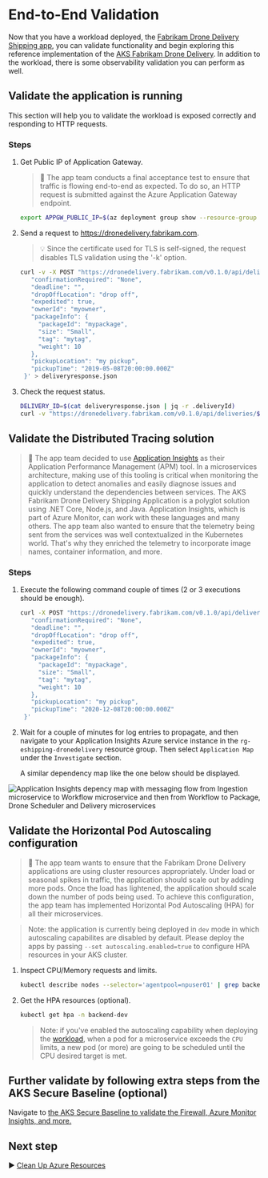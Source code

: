 # End-to-End Validation

Now that you have a workload deployed, the [Fabrikam Drone Delivery Shipping app](./09-workload.md), you can validate functionality and begin exploring this reference implementation of the [AKS Fabrikam Drone Delivery](./). In addition to the workload, there is some observability validation you can perform as well.

## Validate the application is running

This section will help you to validate the workload is exposed correctly and responding to HTTP requests.

### Steps

1. Get Public IP of Application Gateway.

    > :book: The app team conducts a final acceptance test to ensure that traffic is flowing end-to-end as expected. To do so, an HTTP request is submitted against the Azure Application Gateway endpoint.

   ```bash
   export APPGW_PUBLIC_IP=$(az deployment group show --resource-group rg-enterprise-networking-spokes-${LOCATION} -n spoke-shipping-dronedelivery --query properties.outputs.appGwPublicIpAddress.value -o tsv)
   ```

1. Send a request to https://dronedelivery.fabrikam.com.

   > :bulb: Since the certificate used for TLS is self-signed, the request disables TLS validation using the '-k' option.

   ```bash
   curl -v -X POST "https://dronedelivery.fabrikam.com/v0.1.0/api/deliveryrequests" --resolve dronedelivery.fabrikam.com:443:$APPGW_PUBLIC_IP --header 'Content-Type: application/json' --header 'Accept: application/json' -k -d '{
      "confirmationRequired": "None",
      "deadline": "",
      "dropOffLocation": "drop off",
      "expedited": true,
      "ownerId": "myowner",
      "packageInfo": {
        "packageId": "mypackage",
        "size": "Small",
        "tag": "mytag",
        "weight": 10
      },
      "pickupLocation": "my pickup",
      "pickupTime": "2019-05-08T20:00:00.000Z"
    }' > deliveryresponse.json
   ```

1. Check the request status.

   ```bash
   DELIVERY_ID=$(cat deliveryresponse.json | jq -r .deliveryId)
   curl -v "https://dronedelivery.fabrikam.com/v0.1.0/api/deliveries/$DELIVERY_ID" --resolve dronedelivery.fabrikam.com:443:$APPGW_PUBLIC_IP --header 'Accept: application/json' -k
   ```

## Validate the Distributed Tracing solution

   > :book: The app team decided to use [Application Insights](https://learn.microsoft.com/azure/azure-monitor/app/app-insights-overview) as their Application Performance Management (APM) tool. In a microservices architecture, making use of this tooling is critical when monitoring the application to detect anomalies and easily diagnose issues and quickly understand the dependencies between services.  The AKS Fabrikam Drone Delivery Shipping Application is a polyglot solution using .NET Core, Node.js, and Java.  Application Insights, which is part of Azure Monitor, can work with these languages and many others.  The app team also wanted to ensure that the telemetry being sent from the services was well contextualized in the Kubernetes world.  That's why they enriched the telemetry to incorporate image names, container information, and more.

### Steps

1. Execute the following command couple of times (2 or 3 executions should be enough).

   ```bash
   curl -X POST "https://dronedelivery.fabrikam.com/v0.1.0/api/deliveryrequests" --resolve dronedelivery.fabrikam.com:443:$APPGW_PUBLIC_IP --header 'Content-Type: application/json' --header 'Accept: application/json' -k -d '{
      "confirmationRequired": "None",
      "deadline": "",
      "dropOffLocation": "drop off",
      "expedited": true,
      "ownerId": "myowner",
      "packageInfo": {
        "packageId": "mypackage",
        "size": "Small",
        "tag": "mytag",
        "weight": 10
      },
      "pickupLocation": "my pickup",
      "pickupTime": "2020-12-08T20:00:00.000Z"
    }'
   ```

1. Wait for a couple of minutes for log entries to propagate, and then navigate to your Application Insights Azure service instance in the `rg-eshipping-dronedelivery` resource group. Then select `Application Map` under the `Investigate` section.

   A similar dependency map like the one below should be displayed.

![Application Insights depency map with messaging flow from Ingestion microservice to Workflow microservice and then from Workflow to Package, Drone Scheduler and Delivery microservices](./imgs/aks-fabrikam-dronedelivery-applicationmap.png)

## Validate the Horizontal Pod Autoscaling configuration

   > :book: The app team wants to ensure that the Fabrikam Drone Delivery applications are using cluster resources appropriately. Under load or seasonal spikes in traffic, the application should scale out by adding more pods. Once the load has lightened, the application should scale down the number of pods being used. To achieve this configuration, the app team has implemented Horizontal Pod Autoscaling (HPA) for all their microservices.

   > Note: the application is currently being deployed in `dev` mode in which autoscaling capabilites are disabled by default. Please deploy the apps by passing `--set autoscaling.enabled=true` to configure HPA resources in your AKS cluster.

1. Inspect CPU/Memory requests and limits.

   ```bash
   kubectl describe nodes --selector='agentpool=npuser01' | grep backend-dev
   ```

1. Get the HPA resources (optional).

    ```bash
   kubectl get hpa -n backend-dev
   ```

   > Note: if you've enabled the autoscaling capability when deploying the [workload](./09-workload.md), when a pod for a microservice exceeds the `CPU` limits, a new pod (or more) are going to be scheduled until the CPU desired target is met.

##  Further validate by following extra steps from the AKS Secure Baseline (optional)

Navigate to [the AKS Secure Baseline to validate the Firewall, Azure Monitor Insights, and
more.](https://github.com/mspnp/aks-secure-baseline/blob/aeed3c9036d440979c4baa93f5b43a7c3e6d5375/10-validation.md#validate-web-application-firewall-functionality)

## Next step

:arrow_forward: [Clean Up Azure Resources](./11-cleanup.md)
